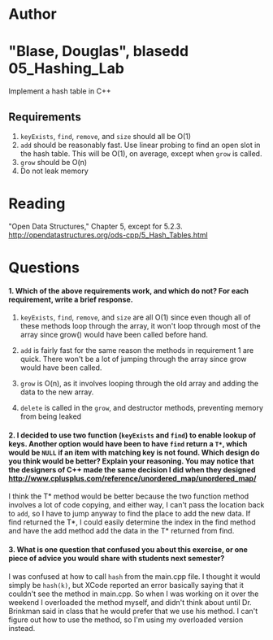 Author
==========
"Blase, Douglas", blasedd
05_Hashing_Lab
==============

Implement a hash table in C++

Requirements
------------

1. `keyExists`, `find`, `remove`, and `size` should all be O(1)
2. `add` should be reasonably fast. Use linear probing to find an open slot in the hash table. This will be O(1), on average, except when `grow` is called.
3. `grow` should be O(n)
4. Do not leak memory


Reading
=======
"Open Data Structures," Chapter 5, except for 5.2.3. http://opendatastructures.org/ods-cpp/5_Hash_Tables.html

Questions
=========

#### 1. Which of the above requirements work, and which do not? For each requirement, write a brief response.

1. `keyExists`, `find`, `remove`, and `size` are all O(1) since even though all of these methods loop through the array, it won't loop through most of the array since grow() would have been called before hand.

2. `add` is fairly fast for the same reason the methods in requirement 1 are quick. There won't be a lot of jumping through the array since grow would have been called.

3. `grow` is O(n), as it involves looping through the old array and adding the data to the new array.

4. `delete` is called in the `grow`, and destructor methods, preventing memory from being leaked

#### 2. I decided to use two function (`keyExists` and `find`) to enable lookup of keys. Another option would have been to have `find` return a `T*`, which would be `NULL` if an item with matching key is not found. Which design do you think would be better? Explain your reasoning. You may notice that the designers of C++ made the same decision I did when they designed http://www.cplusplus.com/reference/unordered_map/unordered_map/

I think the T* method would be better because the two function method involves a lot of code copying, and either way, I can't pass the location back to `add`, so I have to jump anyway to find the place to add the new data. If find returned the T*, I could easily determine the index in the find method and have the add method add the data in the T* returned from find.

#### 3. What is one question that confused you about this exercise, or one piece of advice you would share with students next semester?

I was confused at how to call `hash` from the main.cpp file. I thought it would simply be `hash(k)`, but XCode reported an error basically saying that it couldn't see the method in main.cpp. So when I was working on it over the weekend I overloaded the method myself, and didn't think about until Dr. Brinkman said in class that he would prefer that we use his method. I can't figure out how to use the method, so I'm using my overloaded version instead.